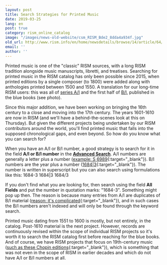 ```yaml
---
layout: post
title: Search Strategies for Printed Music
date: 2019-03-25
lang: en
post: true
category: rism_online_catalog
image: "/images/news-old-website/csm_RISM_Bde2_8dda4a934f.jpg"
old_url: http://www.rism.info/en/home/newsdetails/browse/14/article/64/search-strategies-for-printed-music.html
email: ''
author: ''
---
```


Printed music is one of the "classic" RISM sources, with a long RISM tradition alongside music manuscripts, libretti, and treatises. Searching for printed music in the RISM catalog has only been possible since 2015, when printed editions by a single composer (to 1800) were added along with anthologies printed between 1500 and 1550. A translation for our long-time RISM users: this was all of [series A/I](/publications.html#c36) and the first half of [B/I](/publications.html#c2619), published in the blue books (see photo).

Since this major addition, we have been working on bringing the 16th century to a close and moving into the 17th century. The years 1601-1610 are now in RISM (and we'll have a behind-the-scenes look at this on Thursday). But given the different projects being undertaken by our RISM contributors around the world, you'll find printed music that falls into the supposed chronological gaps, and even beyond. So how do you know what you can search for?

When you have an A/I or B/I number, a good strategy is to search for it in the field **A/I or B/I number** in the [**Advanced Search**](https://opac.rism.info/index.php?id=3&L=0). A/I numbers are generally a letter plus a number ([example: S 6989](https://opac.rism.info/search?id=00000990063266&View=rism&Language=en){:target="_blank"}). B/I numbers are the year plus a number ([1684\|3](https://opac.rism.info/search?id=993122019&View=rism){:target="_blank"}). The number is written in superscript but you can also search using formulations like this:
1684-3
1684\|3
1684/3

If you don't find what you are looking for, then search using the field **All Fields** and put the number in quotation marks: "1684-3". Something might pop up then. The reason is because many entries from A/I are duplicates of B/I material ([reason: it's complicated](/new_at_rism/2017/11/27/rism-bi-recueils-imprimés-xvie-siècles-version-20.html){:target="_blank"}), and in such cases the B/I numbers aren't indexed and will only be found through the keyword search.

Printed music dating from 1551 to 1600 is mostly, but not entirely, in the catalog. Post-1610 material is the next project. However, records are continuously revised within the scope of individual RISM projects so it's worth it to search the RISM catalog first before reaching for the blue books. And of course, we have RISM projects that focus on 19th-century music ([such as these Chopin editions](https://opac.rism.info/metaopac/perma.do;jsessionid=634CDC3D78CC8963DC79AC6B958A979F.touch02?v=rism&q=-1%3d%22ks30080660%22){:target="_blank"}), which is something that was not even in the scope of RISM in earlier decades and which do not have A/I or B/I numbers at all.